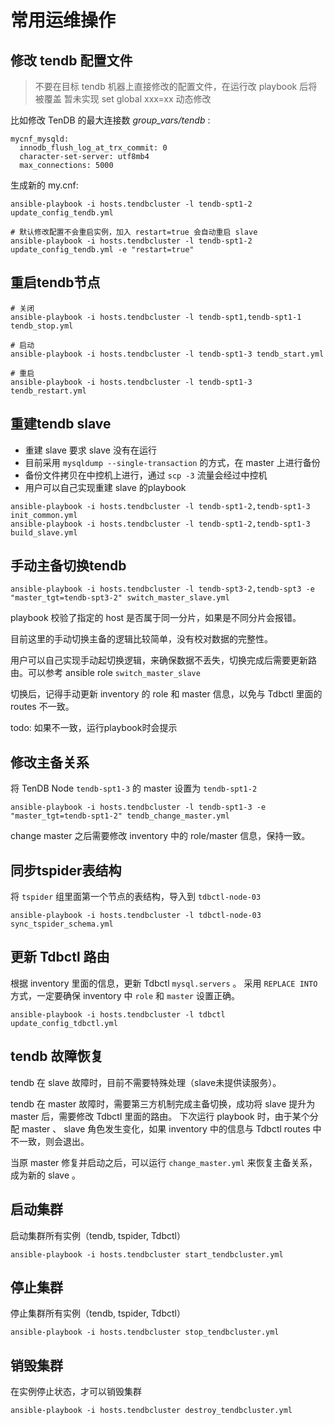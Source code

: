 # 常用运维操作

## 修改 tendb 配置文件

> 不要在目标 tendb 机器上直接修改的配置文件，在运行改 playbook 后将被覆盖
> 暂未实现 set global xxx=xx 动态修改

比如修改 TenDB 的最大连接数 _group_vars/tendb_ :
```
mycnf_mysqld:
  innodb_flush_log_at_trx_commit: 0
  character-set-server: utf8mb4
  max_connections: 5000
```

生成新的 my.cnf:
```
ansible-playbook -i hosts.tendbcluster -l tendb-spt1-2 update_config_tendb.yml

# 默认修改配置不会重启实例，加入 restart=true 会自动重启 slave
ansible-playbook -i hosts.tendbcluster -l tendb-spt1-2 update_config_tendb.yml -e "restart=true"
```

## 重启tendb节点
```
# 关闭
ansible-playbook -i hosts.tendbcluster -l tendb-spt1,tendb-spt1-1 tendb_stop.yml

# 启动
ansible-playbook -i hosts.tendbcluster -l tendb-spt1-3 tendb_start.yml

# 重启
ansible-playbook -i hosts.tendbcluster -l tendb-spt1-3 tendb_restart.yml
```


## 重建tendb slave

- 重建 slave 要求 slave 没有在运行
- 目前采用 `mysqldump --single-transaction` 的方式，在 master 上进行备份
- 备份文件拷贝在中控机上进行，通过 `scp -3` 流量会经过中控机
- 用户可以自己实现重建 slave 的playbook

```
ansible-playbook -i hosts.tendbcluster -l tendb-spt1-2,tendb-spt1-3 init_common.yml
ansible-playbook -i hosts.tendbcluster -l tendb-spt1-2,tendb-spt1-3 build_slave.yml
```

## 手动主备切换tendb
```
ansible-playbook -i hosts.tendbcluster -l tendb-spt3-2,tendb-spt3 -e "master_tgt=tendb-spt3-2" switch_master_slave.yml
```

playbook 校验了指定的 host 是否属于同一分片，如果是不同分片会报错。

目前这里的手动切换主备的逻辑比较简单，没有校对数据的完整性。

用户可以自己实现手动起切换逻辑，来确保数据不丢失，切换完成后需要更新路由。可以参考 ansible role  `switch_master_slave`

切换后，记得手动更新 inventory 的 role 和 master 信息，以免与 Tdbctl 里面的 routes 不一致。

todo: 如果不一致，运行playbook时会提示

## 修改主备关系
将 TenDB Node `tendb-spt1-3` 的 master 设置为 `tendb-spt1-2`
```
ansible-playbook -i hosts.tendbcluster -l tendb-spt1-3 -e "master_tgt=tendb-spt1-2" tendb_change_master.yml 
```
change master 之后需要修改 inventory 中的 role/master 信息，保持一致。

## 同步tspider表结构
将 `tspider` 组里面第一个节点的表结构，导入到 `tdbctl-node-03`
```
ansible-playbook -i hosts.tendbcluster -l tdbctl-node-03 sync_tspider_schema.yml
```

## 更新 Tdbctl 路由
根据 inventory 里面的信息，更新 Tdbctl `mysql.servers` 。
采用 `REPLACE INTO` 方式，一定要确保 inventory 中 `role` 和 `master` 设置正确。
```
ansible-playbook -i hosts.tendbcluster -l tdbctl update_config_tdbctl.yml
```

## tendb 故障恢复
tendb 在 slave 故障时，目前不需要特殊处理（slave未提供读服务）。

tendb 在 master 故障时，需要第三方机制完成主备切换，成功将 slave 提升为 master 后，需要修改 Tdbctl 里面的路由。
下次运行 playbook 时，由于某个分配 master 、 slave 角色发生变化，如果 inventory 中的信息与 Tdbctl routes 中不一致，则会退出。

当原 master 修复并启动之后，可以运行 `change_master.yml` 来恢复主备关系，成为新的 slave 。

## 启动集群
启动集群所有实例（tendb, tspider, Tdbctl）
```
ansible-playbook -i hosts.tendbcluster start_tendbcluster.yml
```

## 停止集群
停止集群所有实例（tendb, tspider, Tdbctl）
```
ansible-playbook -i hosts.tendbcluster stop_tendbcluster.yml
```
## 销毁集群
在实例停止状态，才可以销毁集群
```
ansible-playbook -i hosts.tendbcluster destroy_tendbcluster.yml
```